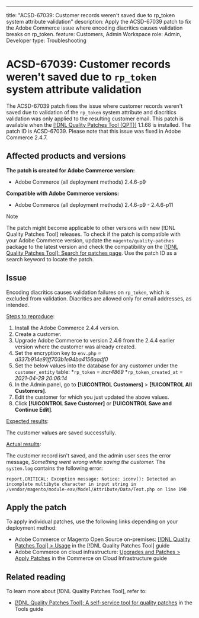---
title: "ACSD-67039: Customer records weren't saved due to rp_token system attribute validation"
description: Apply the ACSD-67039 patch to fix the Adobe Commerce issue where encoding diacritics causes validation breaks on rp_token.
feature: Customers, Admin Workspace
role: Admin, Developer
type: Troubleshooting

# ACSD-67039: Customer records weren't saved due to `rp_token` system attribute validation

The ACSD-67039 patch fixes the issue where customer records weren't saved due to validation of the `rp_token` system attribute and diacritics validation was only applied to the resulting customer email. This patch is available when the [[!DNL Quality Patches Tool (QPT)]](/help/tools/quality-patches-tool/quality-patches-tool-to-self-serve-quality-patches.md) 1.1.68 is installed. The patch ID is ACSD-67039. Please note that this issue was fixed in Adobe Commerce 2.4.7.

## Affected products and versions

**The patch is created for Adobe Commerce version:**

* Adobe Commerce (all deployment methods) 2.4.6-p9

**Compatible with Adobe Commerce versions:**

* Adobe Commerce (all deployment methods) 2.4.6-p9 - 2.4.6-p11

>[!NOTE]
>
>The patch might become applicable to other versions with new [!DNL Quality Patches Tool] releases. To check if the patch is compatible with your Adobe Commerce version, update the `magento/quality-patches` package to the latest version and check the compatibility on the [[!DNL Quality Patches Tool]: Search for patches page](https://experienceleague.adobe.com/tools/commerce-quality-patches/index.html). Use the patch ID as a search keyword to locate the patch.

## Issue

Encoding diacritics causes validation failures on `rp_token`, which is excluded from validation. Diacritics are allowed only for email addresses, as intended.

<u>Steps to reproduce</u>:

1. Install the Adobe Commerce 2.4.4 version.
1. Create a customer.
1. Upgrade Adobe Commerce to version 2.4.6 from the 2.4.4 earlier version where the customer was already created.
1. Set the encryption key to `env.php` =
*d337b914e91ff703b1e94ba4156aadf0*
1. Set the below values into the database for any customer under the `customer_entity` table:
    *`rp_token` = *incr4869*
    *`rp_token_created_at` = *2021-04-29 20:06:14*
1. In the Admin panel, go to **[!UICONTROL Customers]** > **[!UICONTROL All Customers]**.
1. Edit the customer for which you just updated the above values.
1. Click **[!UICONTROL Save Customer]** or **[!UICONTROL Save and Continue Edit]**.

<u>Expected results</u>:

The customer values are saved successfully.

<u>Actual results</u>:

The customer record isn't saved, and the admin user sees the error message, *Something went wrong while saving the customer.*
The `system.log` contains the following error:

```
report.CRITICAL: Exception message: Notice: iconv(): Detected an incomplete multibyte character in input string in /vendor/magento/module-eav/Model/Attribute/Data/Text.php on line 190
```

## Apply the patch

To apply individual patches, use the following links depending on your deployment method:

* Adobe Commerce or Magento Open Source on-premises: [[!DNL Quality Patches Tool] > Usage](/help/tools/quality-patches-tool/usage.md) in the [!DNL Quality Patches Tool] guide
* Adobe Commerce on cloud infrastructure: [Upgrades and Patches > Apply Patches](https://experienceleague.adobe.com/docs/commerce-cloud-service/user-guide/develop/upgrade/apply-patches.html) in the Commerce on Cloud Infrastructure guide

## Related reading

To learn more about [!DNL Quality Patches Tool], refer to:

* [[!DNL Quality Patches Tool]: A self-service tool for quality patches](/help/tools/quality-patches-tool/quality-patches-tool-to-self-serve-quality-patches.md) in the Tools guide
